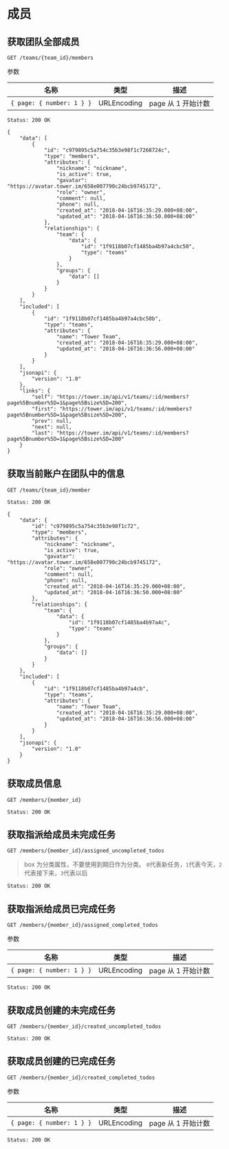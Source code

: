 # 成员

## 获取团队全部成员

```
GET /teams/{team_id}/members
```

参数

| 名称                      | 类型        | 描述               |
| ------------------------- | ----------- | ------------------ |
| `{ page: { number: 1 } }` | URLEncoding | page 从 1 开始计数 |

```
Status: 200 OK

{
    "data": [
        {
            "id": "c979895c5a754c35b3e98f1c7268724c",
            "type": "members",
            "attributes": {
                "nickname": "nickname",
                "is_active": true,
                "gavatar": "https://avatar.tower.im/658e007790c24bcb9745172",
                "role": "owner",
                "comment": null,
                "phone": null,
                "created_at": "2018-04-16T16:35:29.000+08:00",
                "updated_at": "2018-04-16T16:36:50.000+08:00"
            },
            "relationships": {
                "team": {
                    "data": {
                        "id": "1f9118b07cf1485ba4b97a4cbc50",
                        "type": "teams"
                    }
                },
                "groups": {
                    "data": []
                }
            }
        }
    ],
    "included": [
        {
            "id": "1f9118b07cf1485ba4b97a4cbc50b",
            "type": "teams",
            "attributes": {
                "name": "Tower Team",
                "created_at": "2018-04-16T16:35:29.000+08:00",
                "updated_at": "2018-04-16T16:36:56.000+08:00"
            }
        }
    ],
    "jsonapi": {
        "version": "1.0"
    },
    "links": {
        "self": "https://tower.im/api/v1/teams/:id/members?page%5Bnumber%5D=1&page%5Bsize%5D=200",
        "first": "https://tower.im/api/v1/teams/:id/members?page%5Bnumber%5D=1&page%5Bsize%5D=200",
        "prev": null,
        "next": null,
        "last": "https://tower.im/api/v1/teams/:id/members?page%5Bnumber%5D=1&page%5Bsize%5D=200"
    }
}
```

## 获取当前账户在团队中的信息

```
GET /teams/{team_id}/member
```

```
Status: 200 OK

{
    "data": {
        "id": "c979895c5a754c35b3e98f1c72",
        "type": "members",
        "attributes": {
            "nickname": "nickname",
            "is_active": true,
            "gavatar": "https://avatar.tower.im/658e007790c24bcb9745172",
            "role": "owner",
            "comment": null,
            "phone": null,
            "created_at": "2018-04-16T16:35:29.000+08:00",
            "updated_at": "2018-04-16T16:36:50.000+08:00"
        },
        "relationships": {
            "team": {
                "data": {
                    "id": "1f9118b07cf1485ba4b97a4c",
                    "type": "teams"
                }
            },
            "groups": {
                "data": []
            }
        }
    },
    "included": [
        {
            "id": "1f9118b07cf1485ba4b97a4cb",
            "type": "teams",
            "attributes": {
                "name": "Tower Team",
                "created_at": "2018-04-16T16:35:29.000+08:00",
                "updated_at": "2018-04-16T16:36:56.000+08:00"
            }
        }
    ],
    "jsonapi": {
        "version": "1.0"
    }
}
```

## 获取成员信息

```
GET /members/{member_id}
```

```
Status: 200 OK
```

## 获取指派给成员未完成任务

```
GET /members/{member_id}/assigned_uncompleted_todos
```

> box 为分类属性，不要使用到期日作为分类。
> `0`代表新任务，`1`代表今天，`2`代表接下来，`3`代表以后

```
Status: 200 OK
```

## 获取指派给成员已完成任务

```
GET /members/{member_id}/assigned_completed_todos
```

参数

| 名称                      | 类型        | 描述               |
| ------------------------- | ----------- | ------------------ |
| `{ page: { number: 1 } }` | URLEncoding | page 从 1 开始计数 |

```
Status: 200 OK
```

## 获取成员创建的未完成任务

```
GET /members/{member_id}/created_uncompleted_todos
```

```
Status: 200 OK
```

## 获取成员创建的已完成任务

```
GET /members/{member_id}/created_completed_todos
```

参数

| 名称                      | 类型        | 描述               |
| ------------------------- | ----------- | ------------------ |
| `{ page: { number: 1 } }` | URLEncoding | page 从 1 开始计数 |

```
Status: 200 OK
```
